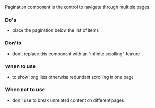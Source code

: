 Pagination component is the control to navigate through multiple pages.

### Do's

- place the pagination below the list of items

### Don'ts

- don't replace this component with an "infinite scrolling" feature

### When to use

- to show long lists otherwise redundant scrolling in one page

### When not to use

- don't use to break unrelated content on different pages
